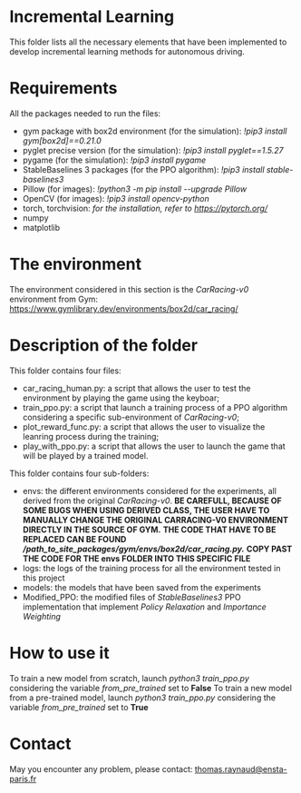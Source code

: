 # Incremental Learning

This folder lists all the necessary elements that have been implemented to develop incremental learning methods for autonomous driving.

# Requirements

All the packages needed to run the files:
- gym package with box2d environment (for the simulation): *!pip3 install gym[box2d]==0.21.0*
- pyglet precise version (for the simulation): *!pip3 install pyglet==1.5.27*
- pygame (for the simulation): *!pip3 install pygame*
- StableBaselines 3 packages (for the PPO algorithm): *!pip3 install stable-baselines3*
- Pillow (for images): *!python3 -m pip install --upgrade Pillow*
- OpenCV (for images): *!pip3 install opencv-python*
- torch, torchvision: *for the installation, refer to https://pytorch.org/*
- numpy
- matplotlib

# The environment

The environment considered in this section is the *CarRacing-v0* environment from Gym: https://www.gymlibrary.dev/environments/box2d/car_racing/

# Description of the folder

This folder contains four files:
- car_racing_human.py: a script that allows the user to test the environment by playing the game using the keyboar;
- train_ppo.py: a script that launch a training process of a PPO algorithm considering a specific sub-environment of *CarRacing-v0*;
- plot_reward_func.py: a script that allows the user to visualize the leanring process during the training;
- play_with_ppo.py: a script that allows the user to launch the game that will be played by a trained model.

This folder contains four sub-folders:
- envs: the different environments considered for the experiments, all derived from the original *CarRacing-v0*.
**BE CAREFULL, BECAUSE OF SOME BUGS WHEN USING DERIVED CLASS, THE USER HAVE TO MANUALLY CHANGE THE ORIGINAL CARRACING-V0 ENVIRONMENT DIRECTLY IN THE SOURCE OF GYM.**
**THE CODE THAT HAVE TO BE REPLACED CAN BE FOUND */path_to_site_packages/gym/envs/box2d/car_racing.py.***
**COPY PAST THE CODE FOR THE envs FOLDER INTO THIS SPECIFIC FILE**
- logs: the logs of the training process for all the environment tested in this project
- models: the models that have been saved from the experiments
- Modified_PPO: the modified files of *StableBaselines3* PPO implementation that implement *Policy Relaxation* and *Importance Weighting*

# How to use it

To train a new model from scratch, launch *python3 train_ppo.py* considering the variable *from_pre_trained* set to **False**
To train a new model from a pre-trained model, launch *python3 train_ppo.py* considering the variable *from_pre_trained* set to **True**

# Contact

May you encounter any problem, please contact: thomas.raynaud@ensta-paris.fr